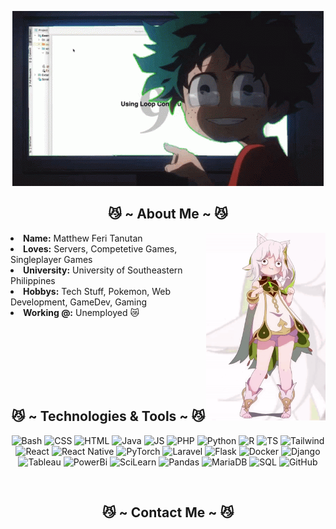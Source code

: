 <p align="center">
  <a href="https://Seventeen23/">
    <img src="https://github.com/Seventeen23/Seventeen23/blob/2bce0e7316496eb355ef128d457471a36323a572/deku-java.gif" alt="Header GIF"/>
  </a>
</p>

<h2 align="center"> 😼 ~ About Me ~ 😼 </h2>

<div align="center">
<img src="https://github.com/Seventeen23/Seventeen23/blob/72eadd729a2080ea4dd0ac588752a943f449c562/nahida-cat-dance.gif" align="right" height=300>
  </div>
<li><b>Name:</b> Matthew Feri Tanutan</li>
<li><b>Loves:</b> Servers, Competetive Games, Singleplayer Games</li>
<li><b>University:</b> University of Southeastern Philippines</li>
<li><b>Hobbys:</b> Tech Stuff, Pokemon, Web Development, GameDev, Gaming</li>
<li><b>Working @:</b> Unemployed 😿</li>
<br><br><br>
</div>

<br><br><br>

<h2 align="center"> 😼 ~ Technologies & Tools ~ 😼 </h2>

<p align="center">
  <img src="https://img.shields.io/badge/Bash-4EAA25?logo=gnubash&logoColor=fff" alt="Bash"/>
  <img src="https://img.shields.io/badge/CSS-639?logo=css&logoColor=fff" alt="CSS"/>
  <img src="https://img.shields.io/badge/HTML-%23E34F26.svg?logo=html5&logoColor=white" alt="HTML"/>
  <img src="https://img.shields.io/badge/Java-%23ED8B00.svg?logo=openjdk&logoColor=white" alt="Java"/>
  <img src="https://img.shields.io/badge/JavaScript-F7DF1E?logo=javascript&logoColor=000" alt="JS"/>
  <img src="https://img.shields.io/badge/php-%23777BB4.svg?&logo=php&logoColor=white" alt="PHP"/>
  <img src="https://img.shields.io/badge/Python-3776AB?logo=python&logoColor=fff" alt="Python"/>
  <img src="https://img.shields.io/badge/R-%23276DC3.svg?logo=r&logoColor=white" alt="R"/>
  <img src="https://img.shields.io/badge/TypeScript-3178C6?logo=typescript&logoColor=fff" alt="TS"/>
  <img src="https://img.shields.io/badge/Tailwind%20CSS-%2338B2AC.svg?logo=tailwind-css&logoColor=white" alt="Tailwind"/>
  <img src="https://img.shields.io/badge/React-%2320232a.svg?logo=react&logoColor=%2361DAFB" alt="React"/>
  <img src="https://img.shields.io/badge/React_Native-%2320232a.svg?logo=react&logoColor=%2361DAFB" alt="React Native"/>
  <img src="https://img.shields.io/badge/PyTorch-ee4c2c?logo=pytorch&logoColor=white" alt="PyTorch"/>
  <img src="https://img.shields.io/badge/Laravel-%23FF2D20.svg?logo=laravel&logoColor=white" alt="Laravel"/>
  <img src="https://img.shields.io/badge/Flask-000?logo=flask&logoColor=fff" alt="Flask"/>
  <img src="https://img.shields.io/badge/Docker-2496ED?logo=docker&logoColor=fff" alt="Docker"/>
  <img src="https://img.shields.io/badge/Django-%23092E20.svg?logo=django&logoColor=white" alt="Django"/>
  <img src="https://custom-icon-badges.demolab.com/badge/Tableau-0176D3?logo=tableau&logoColor=fff" alt="Tableau"/>
  <img src="https://custom-icon-badges.demolab.com/badge/Power%20BI-F1C912?logo=power-bi&logoColor=fff" alt="PowerBi"/>
  <img src="https://img.shields.io/badge/-scikit--learn-%23F7931E?logo=scikit-learn&logoColor=white" alt="SciLearn"/>
  <img src="https://img.shields.io/badge/Pandas-150458?logo=pandas&logoColor=fff" alt="Pandas"/>
  <img src="https://img.shields.io/badge/MariaDB-003545?logo=mariadb&logoColor=white" alt="MariaDB"/>
  <img src="https://img.shields.io/badge/MySQL-4479A1?logo=mysql&logoColor=fff" alt="SQL"/>
  <img src="https://img.shields.io/badge/GitHub-%23121011.svg?logo=github&logoColor=white" alt="GitHub"/>
  <br>
</p>

<br>

<h2 align="center"> 😼 ~ Contact Me ~ 😼 </h2>


